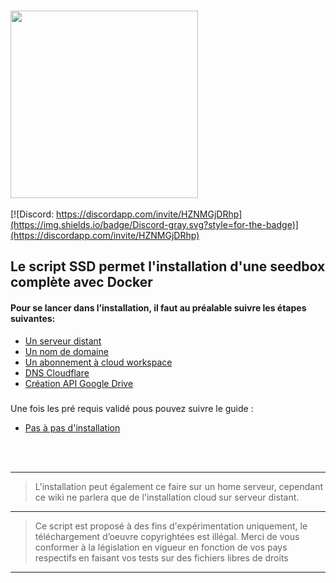 <br /><img src="https://www.scriptseedboxdocker.com/wp-content/uploads/2020/09/ssd.png" width="300">
<br /><br />
[![Discord: https://discordapp.com/invite/HZNMGjDRhp](https://img.shields.io/badge/Discord-gray.svg?style=for-the-badge)](https://discordapp.com/invite/HZNMGjDRhp)


## Le script SSD permet l'installation d'une seedbox complète avec Docker

#### Pour se lancer dans l’installation, il faut au préalable suivre les étapes suivantes:
* [Un serveur distant](https://github.com/laster13/patxav/wiki/Serveur)
* [Un nom de domaine](https://github.com/laster13/patxav/wiki/Nom-de-domaine)
* [Un abonnement à cloud workspace](https://github.com/laster13/patxav/wiki/Les-offres-Cloud-Google)
* [DNS Cloudflare](https://github.com/laster13/patxav/wiki/Cloudflare)
* [Création API Google Drive](https://github.com/laster13/patxav/wiki/Cr%C3%A9ation-API-Google)

###

Une fois les pré requis validé pous pouvez suivre le guide :  
* [Pas à pas d'installation](https://github.com/laster13/patxav/wiki/pas-%C3%A0-pas)

<br/><br/>
***

> L'installation peut également ce faire sur un home serveur, cependant ce wiki ne parlera que de l'installation cloud sur serveur distant.


***

> Ce script est proposé à des fins d'expérimentation uniquement, le téléchargement d’oeuvre copyrightées est illégal.
Merci de vous conformer à la législation en vigueur en fonction de vos pays respectifs en faisant vos tests sur des fichiers libres de droits
***
